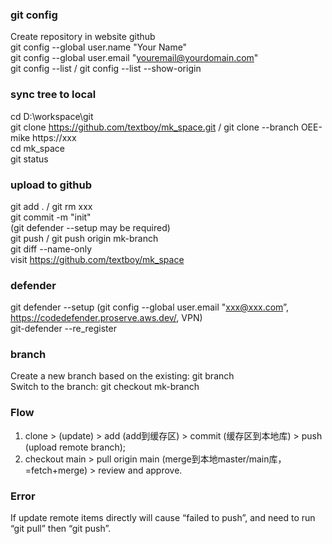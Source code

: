 ### git config
Create repository in website github  
git config --global user.name "Your Name"  
git config --global user.email "youremail@yourdomain.com"   
git config --list / git config --list --show-origin  
  
### sync tree to local  
cd D:\workspace\git  
git clone https://github.com/textboy/mk_space.git / git clone --branch OEE-mike https://xxx  
cd mk_space  
git status  
  
### upload to github
git add . / git rm xxx  
git commit -m "init"  
(git defender --setup may be required)  
git push / git push origin mk-branch  
git diff --name-only  
visit https://github.com/textboy/mk_space  
  
### defender
git defender --setup (git config --global user.email "xxx@xxx.com”, https://codedefender.proserve.aws.dev/, VPN)  
git-defender --re_register  
  
### branch
Create a new branch based on the existing: git branch <new-branch> <base-branch>  
Switch to the branch: git checkout mk-branch  
  
### Flow
1) clone > (update) > add (add到缓存区) > commit (缓存区到本地库) > push (upload remote branch);  
2) checkout main > pull origin main (merge到本地master/main库，=fetch+merge) > review and approve.  
  
### Error
If update remote items directly will cause “failed to push”, and need to run “git pull” then “git push”.  
